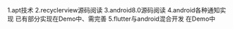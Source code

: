 1.apt技术
2.recyclerview源码阅读
3.android8.0源码阅读
4.android各种通知实现  已有部分实现在Demo中、需完善
5.flutter与android混合开发 在Demo中
